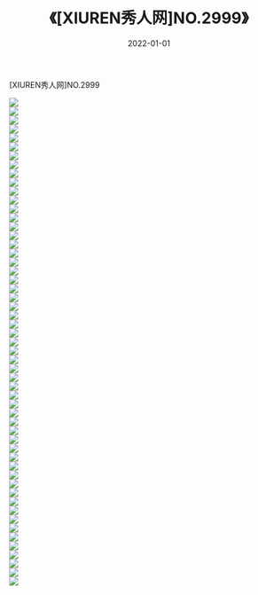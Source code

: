 ﻿---
layout: post
title:  《[XIUREN秀人网]NO.2999》
date:   2022-01-01
img: http://pic.660000.xyz/1:/秀人网/秀人网第03部分/[XIUREN秀人网]NO.2999/000.jpg
categories: [美女, 清纯, 唯美]
---

[XIUREN秀人网]NO.2999

 ![](http://pic.660000.xyz/1:/秀人网/秀人网第03部分/[XIUREN秀人网]NO.2999/001.jpg) <br>![](http://pic.660000.xyz/1:/秀人网/秀人网第03部分/[XIUREN秀人网]NO.2999/002.jpg) <br>![](http://pic.660000.xyz/1:/秀人网/秀人网第03部分/[XIUREN秀人网]NO.2999/003.jpg) <br>![](http://pic.660000.xyz/1:/秀人网/秀人网第03部分/[XIUREN秀人网]NO.2999/004.jpg) <br>![](http://pic.660000.xyz/1:/秀人网/秀人网第03部分/[XIUREN秀人网]NO.2999/005.jpg) <br>![](http://pic.660000.xyz/1:/秀人网/秀人网第03部分/[XIUREN秀人网]NO.2999/006.jpg) <br>![](http://pic.660000.xyz/1:/秀人网/秀人网第03部分/[XIUREN秀人网]NO.2999/007.jpg) <br>![](http://pic.660000.xyz/1:/秀人网/秀人网第03部分/[XIUREN秀人网]NO.2999/008.jpg) <br>![](http://pic.660000.xyz/1:/秀人网/秀人网第03部分/[XIUREN秀人网]NO.2999/009.jpg) <br>![](http://pic.660000.xyz/1:/秀人网/秀人网第03部分/[XIUREN秀人网]NO.2999/010.jpg) <br>![](http://pic.660000.xyz/1:/秀人网/秀人网第03部分/[XIUREN秀人网]NO.2999/011.jpg) <br>![](http://pic.660000.xyz/1:/秀人网/秀人网第03部分/[XIUREN秀人网]NO.2999/012.jpg) <br>![](http://pic.660000.xyz/1:/秀人网/秀人网第03部分/[XIUREN秀人网]NO.2999/013.jpg) <br>![](http://pic.660000.xyz/1:/秀人网/秀人网第03部分/[XIUREN秀人网]NO.2999/014.jpg) <br>![](http://pic.660000.xyz/1:/秀人网/秀人网第03部分/[XIUREN秀人网]NO.2999/015.jpg) <br>![](http://pic.660000.xyz/1:/秀人网/秀人网第03部分/[XIUREN秀人网]NO.2999/016.jpg) <br>![](http://pic.660000.xyz/1:/秀人网/秀人网第03部分/[XIUREN秀人网]NO.2999/017.jpg) <br>![](http://pic.660000.xyz/1:/秀人网/秀人网第03部分/[XIUREN秀人网]NO.2999/018.jpg) <br>![](http://pic.660000.xyz/1:/秀人网/秀人网第03部分/[XIUREN秀人网]NO.2999/019.jpg) <br>![](http://pic.660000.xyz/1:/秀人网/秀人网第03部分/[XIUREN秀人网]NO.2999/020.jpg) <br>![](http://pic.660000.xyz/1:/秀人网/秀人网第03部分/[XIUREN秀人网]NO.2999/021.jpg) <br>![](http://pic.660000.xyz/1:/秀人网/秀人网第03部分/[XIUREN秀人网]NO.2999/022.jpg) <br>![](http://pic.660000.xyz/1:/秀人网/秀人网第03部分/[XIUREN秀人网]NO.2999/023.jpg) <br>![](http://pic.660000.xyz/1:/秀人网/秀人网第03部分/[XIUREN秀人网]NO.2999/024.jpg) <br>![](http://pic.660000.xyz/1:/秀人网/秀人网第03部分/[XIUREN秀人网]NO.2999/025.jpg) <br>![](http://pic.660000.xyz/1:/秀人网/秀人网第03部分/[XIUREN秀人网]NO.2999/026.jpg) <br>![](http://pic.660000.xyz/1:/秀人网/秀人网第03部分/[XIUREN秀人网]NO.2999/027.jpg) <br>![](http://pic.660000.xyz/1:/秀人网/秀人网第03部分/[XIUREN秀人网]NO.2999/028.jpg) <br>![](http://pic.660000.xyz/1:/秀人网/秀人网第03部分/[XIUREN秀人网]NO.2999/029.jpg) <br>![](http://pic.660000.xyz/1:/秀人网/秀人网第03部分/[XIUREN秀人网]NO.2999/030.jpg) <br>![](http://pic.660000.xyz/1:/秀人网/秀人网第03部分/[XIUREN秀人网]NO.2999/031.jpg) <br>![](http://pic.660000.xyz/1:/秀人网/秀人网第03部分/[XIUREN秀人网]NO.2999/032.jpg) <br>![](http://pic.660000.xyz/1:/秀人网/秀人网第03部分/[XIUREN秀人网]NO.2999/033.jpg) <br>![](http://pic.660000.xyz/1:/秀人网/秀人网第03部分/[XIUREN秀人网]NO.2999/034.jpg) <br>![](http://pic.660000.xyz/1:/秀人网/秀人网第03部分/[XIUREN秀人网]NO.2999/035.jpg) <br>![](http://pic.660000.xyz/1:/秀人网/秀人网第03部分/[XIUREN秀人网]NO.2999/036.jpg) <br>![](http://pic.660000.xyz/1:/秀人网/秀人网第03部分/[XIUREN秀人网]NO.2999/037.jpg) <br>![](http://pic.660000.xyz/1:/秀人网/秀人网第03部分/[XIUREN秀人网]NO.2999/038.jpg) <br>![](http://pic.660000.xyz/1:/秀人网/秀人网第03部分/[XIUREN秀人网]NO.2999/039.jpg) <br>![](http://pic.660000.xyz/1:/秀人网/秀人网第03部分/[XIUREN秀人网]NO.2999/040.jpg) <br>![](http://pic.660000.xyz/1:/秀人网/秀人网第03部分/[XIUREN秀人网]NO.2999/041.jpg) <br>![](http://pic.660000.xyz/1:/秀人网/秀人网第03部分/[XIUREN秀人网]NO.2999/042.jpg) <br>![](http://pic.660000.xyz/1:/秀人网/秀人网第03部分/[XIUREN秀人网]NO.2999/043.jpg) <br>![](http://pic.660000.xyz/1:/秀人网/秀人网第03部分/[XIUREN秀人网]NO.2999/044.jpg) <br>![](http://pic.660000.xyz/1:/秀人网/秀人网第03部分/[XIUREN秀人网]NO.2999/045.jpg) <br>![](http://pic.660000.xyz/1:/秀人网/秀人网第03部分/[XIUREN秀人网]NO.2999/046.jpg) <br>![](http://pic.660000.xyz/1:/秀人网/秀人网第03部分/[XIUREN秀人网]NO.2999/047.jpg) <br>![](http://pic.660000.xyz/1:/秀人网/秀人网第03部分/[XIUREN秀人网]NO.2999/048.jpg) <br>![](http://pic.660000.xyz/1:/秀人网/秀人网第03部分/[XIUREN秀人网]NO.2999/049.jpg) <br>![](http://pic.660000.xyz/1:/秀人网/秀人网第03部分/[XIUREN秀人网]NO.2999/050.jpg) <br>![](http://pic.660000.xyz/1:/秀人网/秀人网第03部分/[XIUREN秀人网]NO.2999/051.jpg) <br>![](http://pic.660000.xyz/1:/秀人网/秀人网第03部分/[XIUREN秀人网]NO.2999/052.jpg) <br>![](http://pic.660000.xyz/1:/秀人网/秀人网第03部分/[XIUREN秀人网]NO.2999/053.jpg) <br>![](http://pic.660000.xyz/1:/秀人网/秀人网第03部分/[XIUREN秀人网]NO.2999/054.jpg) <br>![](http://pic.660000.xyz/1:/秀人网/秀人网第03部分/[XIUREN秀人网]NO.2999/055.jpg) <br>
